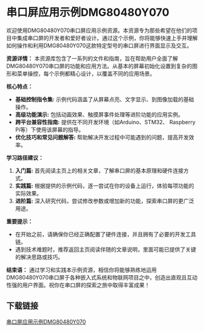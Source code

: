 # 串口屏应用示例DMG80480Y070

欢迎使用DMG80480Y070串口屏应用示例资源。本资源专为那些希望在他们的项目中集成串口屏的开发者和爱好者设计。通过这个示例，你将能够快速上手并理解如何操作和利用DMG80480Y070这款特定型号的串口屏进行界面显示及交互。

**资源详情：**
本资源库包含了一系列的文件和指南，旨在帮助用户全面了解DMG80480Y070串口屏的功能和应用方法。从基本的屏幕初始化设置到复杂的图形和菜单操控，每个示例都精心设计，以覆盖不同的应用场景。

**核心特点：**
- **基础控制指令集:** 示例代码涵盖了从屏幕点亮、文字显示、到图像加载的基础操作。
- **高级功能演示:** 包括动画效果、触摸屏事件处理等进阶功能的应用实例。
- **跨平台兼容性指南:** 提供在不同开发环境（如Arduino、STM32、 Raspberry Pi等）下使用该屏幕的指导。
- **优化技巧和常见问题解答:** 帮助解决开发过程中可能遇到的问题，提高开发效率。

**学习路径建议：**
1. **入门篇:** 首先阅读主页上的相关文章，了解串口屏的基本原理和硬件连接方式。
2. **实践篇:** 根据提供的示例代码，逐一尝试在你的设备上运行，体验每项功能的实际效果。
3. **进阶篇:** 深入研究代码，尝试修改参数或增加新的功能，探索串口屏的更广泛用途。

**重要提示：**
- 在开始之前，请确保你已经正确配置了硬件连接，并且拥有了必要的开发工具链。
- 遇到技术难题时，推荐返回主页阅读伴随的文章说明，里面可能已提供了关键的解决思路或技巧。

**结束语：**
通过学习和实践本示例资源，相信你将能够熟练地运用DMG80480Y070串口屏于各种嵌入式系统和物联网项目之中，创造出直观且互动性强的用户界面。祝你在串口屏的探索之旅中取得丰富成果！

## 下载链接

[串口屏应用示例DMG80480Y070](https://pan.quark.cn/s/d7a7d1530cba)